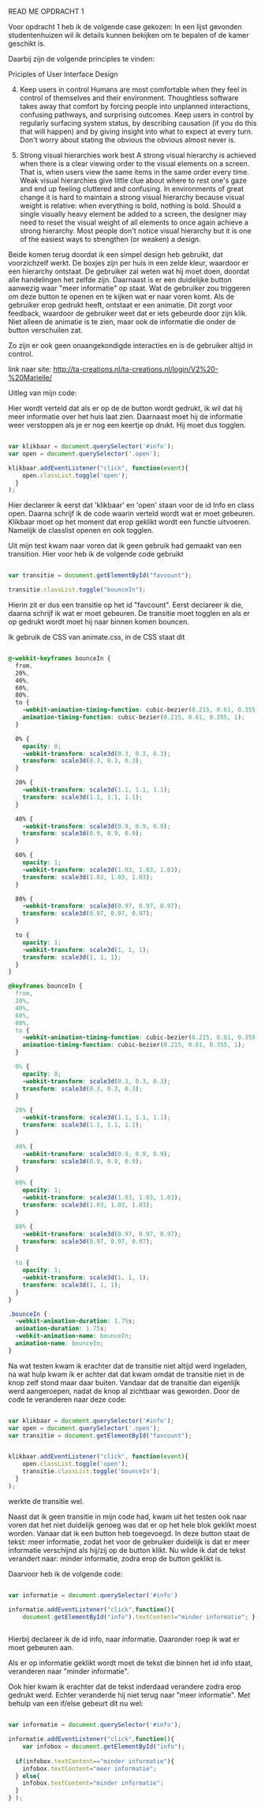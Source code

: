 READ ME OPDRACHT 1

Voor opdracht 1 heb ik de volgende case gekozen: In een lijst gevonden studentenhuizen wil ik details kunnen bekijken om te bepalen of de kamer geschikt is.

Daarbij zijn de volgende principles te vinden:

Priciples of User Interface Design

4. Keep users in control
Humans are most comfortable when they feel in control of themselves and their environment. Thoughtless software takes away that comfort by forcing people into unplanned interactions, confusing pathways, and surprising outcomes. Keep users in control by regularly surfacing system status, by describing causation (if you do this that will happen) and by giving insight into what to expect at every turn. Don't worry about stating the obvious the obvious almost never is.


11. Strong visual hierarchies work best
A strong visual hierarchy is achieved when there is a clear viewing order to the visual elements on a screen. That is, when users view the same items in the same order every time. Weak visual hierarchies give little clue about where to rest one's gaze and end up feeling cluttered and confusing. In environments of great change it is hard to maintain a strong visual hierarchy because visual weight is relative: when everything is bold, nothing is bold. Should a single visually heavy element be added to a screen, the designer may need to reset the visual weight of all elements to once again achieve a strong hierarchy. Most people don't notice visual hierarchy but it is one of the easiest ways to strengthen (or weaken) a design.


Beide komen terug doordat ik een simpel design heb gebruikt, dat voorzichzelf werkt. De boxjes zijn per huis in een zelde kleur, waardoor er een hierarchy ontstaat. De gebruiker zal weten wat hij moet doen, doordat alle handelingen het zelfde zijn. Daarnaast is er een duidelijke button aanwezig waar "meer informatie" op staat. Wat de gebruiker zou triggeren om deze button te openen en te kijken wat er naar voren komt. Als de gebruiker erop gedrukt heeft, ontstaat er een animatie. Dit zorgt voor feedback, waardoor de gebruiker weet dat er iets gebeurde door zijn klik. Niet alleen de animatie is te zien, maar ook de informatie die onder de button verschuilen zat.

Zo zijn er ook geen onaangekondigde interacties en is de gebruiker altijd in control. 

link naar site: http://ta-creations.nl/ta-creations.nl/login/V2%20-%20Marielle/


Uitleg van mijn code:

Hier wordt verteld dat als er op de de button wordt gedrukt, ik wil dat hij meer informatie over het huis laat zien. Daarnaast moet hij de informatie weer verstoppen als je er nog een keertje op drukt. Hij moet dus togglen.

``` javascript

var klikbaar = document.querySelector('#info');
var open = document.querySelector('.open');

klikbaar.addEventListener("click", function(event){
    open.classList.toggle('open');
  }
);

```

Hier declareer ik eerst dat 'klikbaar' en 'open' staan voor de id Info en class open. Daarna schrijf ik de code waarin verteld wordt wat er moet gebeuren. Klikbaar moet op het moment dat erop geklikt wordt een functie uitvoeren. Namelijk de classlist openen en ook togglen.

Uit mijn test kwam naar voren dat ik geen gebruik had gemaakt van een transition. 
Hier voor heb ik de volgende code gebruikt

``` javascript

var transitie = document.getElementById("favcount");

transitie.classList.toggle("bounceIn");

```

Hierin zit er dus een transitie op het id "favcount".
Eerst declareer ik die, daarna schrijf ik wat er moet gebeuren.
De transitie moet togglen en als er op gedrukt wordt moet hij naar binnen komen bouncen.

Ik gebruik de CSS van animate.css, in de CSS staat dit

``` css

@-webkit-keyframes bounceIn {
  from,
  20%,
  40%,
  60%,
  80%,
  to {
    -webkit-animation-timing-function: cubic-bezier(0.215, 0.61, 0.355, 1);
    animation-timing-function: cubic-bezier(0.215, 0.61, 0.355, 1);
  }

  0% {
    opacity: 0;
    -webkit-transform: scale3d(0.3, 0.3, 0.3);
    transform: scale3d(0.3, 0.3, 0.3);
  }

  20% {
    -webkit-transform: scale3d(1.1, 1.1, 1.1);
    transform: scale3d(1.1, 1.1, 1.1);
  }

  40% {
    -webkit-transform: scale3d(0.9, 0.9, 0.9);
    transform: scale3d(0.9, 0.9, 0.9);
  }

  60% {
    opacity: 1;
    -webkit-transform: scale3d(1.03, 1.03, 1.03);
    transform: scale3d(1.03, 1.03, 1.03);
  }

  80% {
    -webkit-transform: scale3d(0.97, 0.97, 0.97);
    transform: scale3d(0.97, 0.97, 0.97);
  }

  to {
    opacity: 1;
    -webkit-transform: scale3d(1, 1, 1);
    transform: scale3d(1, 1, 1);
  }
}

@keyframes bounceIn {
  from,
  20%,
  40%,
  60%,
  80%,
  to {
    -webkit-animation-timing-function: cubic-bezier(0.215, 0.61, 0.355, 1);
    animation-timing-function: cubic-bezier(0.215, 0.61, 0.355, 1);
  }

  0% {
    opacity: 0;
    -webkit-transform: scale3d(0.3, 0.3, 0.3);
    transform: scale3d(0.3, 0.3, 0.3);
  }

  20% {
    -webkit-transform: scale3d(1.1, 1.1, 1.1);
    transform: scale3d(1.1, 1.1, 1.1);
  }

  40% {
    -webkit-transform: scale3d(0.9, 0.9, 0.9);
    transform: scale3d(0.9, 0.9, 0.9);
  }

  60% {
    opacity: 1;
    -webkit-transform: scale3d(1.03, 1.03, 1.03);
    transform: scale3d(1.03, 1.03, 1.03);
  }

  80% {
    -webkit-transform: scale3d(0.97, 0.97, 0.97);
    transform: scale3d(0.97, 0.97, 0.97);
  }

  to {
    opacity: 1;
    -webkit-transform: scale3d(1, 1, 1);
    transform: scale3d(1, 1, 1);
  }
}

.bounceIn {
  -webkit-animation-duration: 1.75s;
  animation-duration: 1.75s;
  -webkit-animation-name: bounceIn;
  animation-name: bounceIn;
}

```
Na wat testen kwam ik erachter dat de transitie niet altijd werd ingeladen, na wat hulp kwam ik er achter dat dat kwam omdat de transitie niet in de knop zelf stond maar daar buiten. Vandaar dat de transitie dan eigenlijk werd aangeroepen, nadat de knop al zichtbaar was geworden. Door de code te veranderen naar deze code:

``` javascript

var klikbaar = document.querySelector('#info');
var open = document.querySelector('.open');
var transitie = document.getElementById("favcount");


klikbaar.addEventListener("click", function(event){
    open.classList.toggle('open');
    transitie.classList.toggle('bounceIn');
  }
);

```
werkte de transitie wel.


Naast dat ik geen transitie in mijn code had, kwam uit het testen ook naar voren dat het niet duidelijk genoeg was dat er op het hele blok geklikt moest worden. Vanaar dat ik een button heb toegevoegd.
In deze button staat de tekst: meer informatie, zodat het voor de gebruiker duidelijk is dat er meer informatie verschijnd als hij/zij op de button klikt. Nu wilde ik dat de tekst verandert naar: minder informatie, zodra erop de button geklikt is.

Daarvoor heb ik de volgende code:

``` javascript

var informatie = document.querySelector('#info')

informatie.addEventListener("click",function(){     
	document.getElementById("info").textContent="minder informatie"; } );
    
```

Hierbij declareer ik de id info, naar informatie. Daaronder roep ik wat er moet gebeuren aan.

Als er op informatie geklikt wordt moet de tekst die binnen het id info staat, veranderen naar "minder informatie".

Ook hier kwam ik erachter dat de tekst inderdaad verandere zodra erop gedrukt werd. Echter veranderde hij niet terug naar "meer informatie". Met behulp van een if/else gebeurt dit nu wel:

``` javascript

var informatie = document.querySelector('#info');

informatie.addEventListener("click",function(){     
	var infobox = document.getElementById("info");
  
  if(infobox.textContent=="minder informatie"){
    infobox.textContent="meer informatie"; 
  } else{
    infobox.textContent="minder informatie"; 
  }
} );

```



